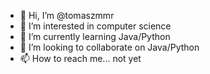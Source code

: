 - 👋 Hi, I’m @tomaszmmr
- 👀 I’m interested in computer science 
- 🌱 I’m currently learning Java/Python
- 💞️ I’m looking to collaborate on Java/Python
- 📫 How to reach me... not yet

<!---
tomaszmmr/tomaszmmr is a ✨ special ✨ repository because its `README.md` (this file) appears on your GitHub profile.
You can click the Preview link to take a look at your changes.
--->
